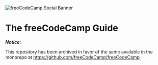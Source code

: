 ![freeCodeCamp Social Banner](https://s3.amazonaws.com/freecodecamp/wide-social-banner.png)

# The freeCodeCamp Guide

***Notice:***

This repository has been archived in favor of the same available in the monorepo at <https://github.com/freeCodeCamp/freeCodeCamp>
